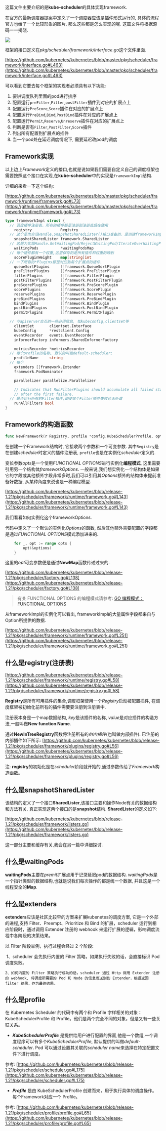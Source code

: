 这篇文件主要介绍的是**kube-scheduler**的具体实现framework.

在官方的最新调度器提案中定义了一个调度器应该是插件形式运行的, 具体的流程官方也给了一个比较形象的图片. 那么这些都是怎么实现的呢. 这篇文件将根据源码一一揭晓.

![](../../static/images/k8s/scheduling-framework-extensions.png)

框架的接口定义在*pkg/scheduler/framework/interface.go*这个文件里面.

[https://github.com/kubernetes/kubernetes/blob/master/pkg/scheduler/framework/interface.go#L463](https://github.com/kubernetes/kubernetes/blob/master/pkg/scheduler/framework/interface.go#L463)

可以看到它要去每个框架的实现者必须具有以下功能:

1. 要讲调度队列里面的pod进行排序
2. 配置运行`preFilter`,`Filter`,`postFilter`插件到对应的扩展点上
3. 配置运行`PreScore`,`Score`插件在对应的扩展点上
4. 配置运行`PreBind`,`Bind`,`PostBind`插件在对应的扩展点上
5. 配置运行`Permit`,`Reserve`,`Unreserve`插件在对应的扩展点上
6. 判断是否有`Filter`,`PostFilter`,`Score`插件
7. 列出所有配置到扩展点的插件
8. 当一个pod处在延迟调度情况下, 需要延迟改pod的调度

## Framework实现

以上边上*Framework*定义的接口,也就是说如果我们需要自定义自己的调度框架也需要按照这个接口在实现,在**kube-scheduler**中的实现是`frameworkImpl`结构.

详细的来看一下这个结构:

[https://github.com/kubernetes/kubernetes/blob/master/pkg/scheduler/framework/runtime/framework.go#L73](https://github.com/kubernetes/kubernetes/blob/master/pkg/scheduler/framework/runtime/framework.go#L73)

```go
type frameworkImpl struct {
  // 调度插件注册表，所有的插件都是注册到注册表后在使用
	registry             Registry
  // 这个是为实现Handle.SnapshotSharedLister()接口准备的，是创建frameworkImpl时传入.
	snapshotSharedLister framework.SharedLister
  // 这是为实现Handle.GetWaitingPod/RejectWaitingPod/IterateOverWaitingPods()接口准备的。
	waitingPods          *waitingPodsMap
  // 每个插件都有一个权重,这里保存的是所有插件和权重的映射
	scorePluginWeight    map[string]int
  // 一下所有的*Plugins都是对应到每个扩展点的插件. 
	queueSortPlugins     []framework.QueueSortPlugin
	preFilterPlugins     []framework.PreFilterPlugin
	filterPlugins        []framework.FilterPlugin
	postFilterPlugins    []framework.PostFilterPlugin
	preScorePlugins      []framework.PreScorePlugin
	scorePlugins         []framework.ScorePlugin
	reservePlugins       []framework.ReservePlugin
	preBindPlugins       []framework.PreBindPlugin
	bindPlugins          []framework.BindPlugin
	postBindPlugins      []framework.PostBindPlugin
	permitPlugins        []framework.PermitPlugin

  // 与apiserver交互的一些必须信息, 如kubeconfig,clientset等
	clientSet       clientset.Interface
	kubeConfig      *restclient.Config
	eventRecorder   events.EventRecorder
	informerFactory informers.SharedInformerFactory

	metricsRecorder *metricsRecorder
  // 每个profile的名称, 默认的叫做default-scheduler; 
	profileName     string
  // 每个
	extenders []framework.Extender
	framework.PodNominator

	parallelizer parallelize.Parallelizer

	// Indicates that RunFilterPlugins should accumulate all failed statuses and not return
	// after the first failure.
  // 是否运行所有的Filter插件,即使某个Filter插件失败也无所谓
	runAllFilters bool
}

```

## Framework的构造函数

```go
func NewFramework(r Registry, profile *config.KubeSchedulerProfile, opts ...Option) (framework.Framework, error)
```

在创建一个Framework结构时, 它接收两个参数和一个可变参数. 其中`Registry`是在创建*scheduler*时定义的插件注册表, `profile`也是在实例化*scheduler*定义的.

变长参数*opts*是一个使用*FUNCTIONAL OPTIONS*进行实例化**编程模式**, 这里需要引用另一个结构体*frameworkOptions*. 一般来说,我们想实例化一个结构体是如果它的字段或其他额外字段非常多时,我们可以引用其*Options*额外的结构体来提前准备好数据, 从某种角度来说也是一种编程模型.

[https://github.com/kubernetes/kubernetes/blob/release-1.21/pkg/scheduler/framework/runtime/framework.go#L143](https://github.com/kubernetes/kubernetes/blob/release-1.21/pkg/scheduler/framework/runtime/framework.go#L143)

我们看看如何实例化这个frameworkOptions. 

代码中定义了一个默认的实例化*Options*的函数, 然后其他额外需要配置的字段都是通过*FUNCTIONAL OPTIONS*模式添加进来的.

```go
	for _, opt := range opts {
		opt(&options)
	}
```

这里的*opt*可变参数便是通过**NewMap**函数传递过来的. 

[https://github.com/kubernetes/kubernetes/blob/release-1.21/pkg/scheduler/factory.go#L138](https://github.com/kubernetes/kubernetes/blob/release-1.21/pkg/scheduler/factory.go#L138)

> 有关 FUNCTIONAL OPTIONS 的编程模式请参考: [GO 编程模式：FUNCTIONAL OPTIONS](https://coolshell.cn/articles/21146.html)

从frameworkImpl的实例化可以看出, frameworkImpl的大量属性字段都来自与Option所提供的数据.

[https://github.com/kubernetes/kubernetes/blob/release-1.21/pkg/scheduler/framework/runtime/framework.go#L251](https://github.com/kubernetes/kubernetes/blob/release-1.21/pkg/scheduler/framework/runtime/framework.go#L251)

## 什么是registry(注册表)

[https://github.com/kubernetes/kubernetes/blob/release-1.21/pkg/scheduler/framework/runtime/registry.go#L58](https://github.com/kubernetes/kubernetes/blob/release-1.21/pkg/scheduler/framework/runtime/registry.go#L58)

**Registry**是所有可用插件的集合,调度框架使用一个*Registry*启动被配置插件, 在调度框架被初始化前所有的插件需要要注册到注册表中.

注册表本身是一个map数据结构, *key*是该插件的名称, *value*是对应插件的构造方法,一般叫做**New function Name**.

通过**NewInTreeRegistry**函数将注册所有的*树内插件*(也叫做内部插件).  已注册的内部插件如下所示:
[https://github.com/kubernetes/kubernetes/blob/release-1.21/pkg/scheduler/framework/plugins/registry.go#L56](https://github.com/kubernetes/kubernetes/blob/release-1.21/pkg/scheduler/framework/plugins/registry.go#L56)

注: **registry**的初始化是在*scheduler*阶段就开始的,通过参数传给了*Framework*构造函数。

## 什么是snapshotSharedLister

该结构的定义了一个接口**SharedLister**,该接口主要和操作Node有关的数据结构和方法有关.  真正实现这两个接口的是**snapshot**结构. **SharedLister**的定义如下:

[https://github.com/kubernetes/kubernetes/blob/release-1.21/pkg/scheduler/framework/listers.go](https://github.com/kubernetes/kubernetes/blob/release-1.21/pkg/scheduler/framework/listers.go)

这一部分主要和缓存有关,我会在另一篇中详细探讨.

## 什么是waitingPods

**waitingPods**主要在*premit*扩展点用于记录延迟pod的数据结构. *waitingPods*是一个指针类型的数据结构,也就是说我们每次操作的都是统一个数据, 并且这是一个线程安全的**Map**.

## 什么是extenders

**extenders**应该是社区比较早的方案来扩展kubenetes的调度方案, 它是一个外部的进程,支持 Filter、Preempt、Prioritize 和 Bind 的扩展，scheduler 运行到相应阶段时，通过调用 Extender 注册的 webhook 来运行扩展的逻辑，影响调度流程中各阶段的决策结果。

以 Filter 阶段举例，执行过程会经过 2 个阶段: 

​	1、scheduler 会先执行内置的 Filter 策略，如果执行失败的话，会直接标识 Pod 调度失败。

 	2、如何内置的 Filter 策略执行成功的话，scheduler 通过 Http 调用 Extender 注册的 webhook, 将调度所需要的 Pod 和 Node 的信息发送到到 Extender，根据返回 filter 结果，作为最终结果。

## 什么是profile

在 Kubernetes Scheduler 的代码中有两个和 Profile 字样相关的对象：KubeSchedulerProfile 和 Profile。他们是两个完全不同的对象，但是又有一些关联关系。

- ***KubeSchedulerProfile*** 是提供给用户进行配置的界面,他是一个数组,一个调度程序可以有多个*KubeSchedulerProfile*, 默认提供的叫做*default-scheduler*. Pod 可以通过设置其关联的*scheduler name*来选择在特定配置文件下进行调度。

参考: [https://github.com/kubernetes/kubernetes/blob/release-1.21/pkg/scheduler/scheduler.go#L175](https://github.com/kubernetes/kubernetes/blob/release-1.21/pkg/scheduler/scheduler.go#L175)

- ***Profile*** 是由 KubeSchedulerProfile 创建而来，用于执行具体的调度操作。每个Framework对应一个 Profile。

参考: [https://github.com/kubernetes/kubernetes/blob/release-1.21/pkg/scheduler/profile/profile.go#L65](https://github.com/kubernetes/kubernetes/blob/release-1.21/pkg/scheduler/profile/profile.go#L65)

[Kube-scheduler 源码]: https://github.com/kubernetes/kubernetes/blob/release-1.21/pkg/scheduler
[进击的 Kubernetes 调度系统（一）：Scheduling Framework]: https://www.infoq.cn/article/lYUw79lJH9bZv7HrgGH5
[KubeSchedulerProfile]: https://github.com/derekguo001/understanding-kubernetes/blob/master/kube-scheduler/component/kube-scheduler-profile.md

